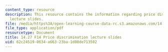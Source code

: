 ```yaml
---
content_type: resource
description: This resource contains the information regarding price discrimination
  lecture slides.
file: /media/https%3A/open-learning-course-data-rc.s3.amazonaws.com/14-27-economics-and-e-commerce-fall-2014/62c245190634a66323ba1d08de713502_MIT14_27F14_lecslide13.pdf
file_type: application/pdf
resourcetype: Document
title: 14.27 F14 Price discrimination lecture slides
uid: 62c24519-0634-a663-23ba-1d08de713502
---
```

